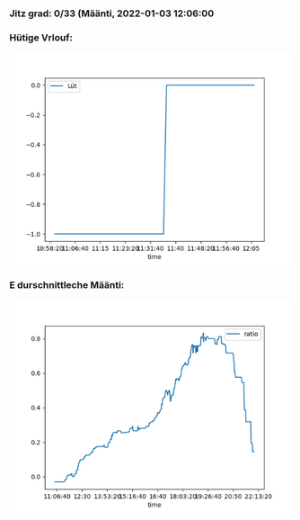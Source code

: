 ### Jitz grad: 0/33 (Määnti, 2022-01-03 12:06:00

### Hütige Vrlouf:
![Graph](Today.png)

### E durschnittleche Määnti:
![Graph](Määnti.png)